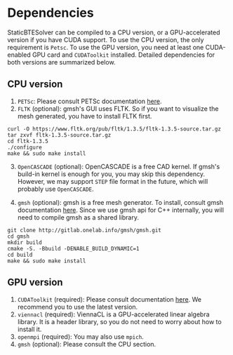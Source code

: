 # Dependencies

StaticBTESolver can be compiled to a CPU version, or a GPU-accelerated version if you
have CUDA support. To use the CPU version, the only requirement is `Petsc`. To use the
GPU version, you need at least one CUDA-enabled GPU card and `CUDAToolkit` installed.
Detailed dependencies for both versions are summarized below.

## CPU version

1. `PETSc`: Please consult PETSc documentation [here](https://www.mcs.anl.gov/petsc/documentation/installation.html).
2. `FLTK` (optional): gmsh's GUI uses FLTK. So if you want to visualize the mesh generated, you have to install FLTK first.
  ```
  curl -O https://www.fltk.org/pub/fltk/1.3.5/fltk-1.3.5-source.tar.gz
  tar zxvf fltk-1.3.5-source.tar.gz
  cd fltk-1.3.5
  ./configure
  make && sudo make install
  ```
  
3. `OpenCASCADE` (optional): OpenCASCADE is a free CAD kernel. If gmsh's build-in kernel is enough for you, you may skip this dependency. However,
we may support `STEP` file format in the future, which will probably use `OpenCASCADE`.

4. `gmsh` (optional): gmsh is a free mesh generator. To install, consult gmsh documentation [here](gmsh.info). Since we use gmsh api for C++ internally, you will need to 
compile gmsh as a shared library.
  ```
  git clone http://gitlab.onelab.info/gmsh/gmsh.git
  cd gmsh
  mkdir build
  cmake -S. -Bbuild -DENABLE_BUILD_DYNAMIC=1
  cd build
  make && sudo make install
  ```

## GPU version

1. `CUDAToolkit` (required): Please consult documentation [here](https://developer.nvidia.com/cuda-toolkit). We recommend
you to use the latest version.
2. `viennacl` (required): ViennaCL is a GPU-accelerated linear algebra library. It is a header library, so you
do not need to worry about how to install it.
3. `openmpi` (required): You may also use `mpich`.
4. `gmsh` (optional): Please consult the CPU section. 